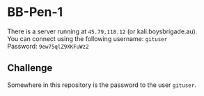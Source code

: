 # BB-Pen-1
There is a server running at `45.79.118.12` (or kali.boysbrigade.au).  
You can connect using the following username: `gituser`  
Password: `9ew75qlZ9XKFuWz2`

## Challenge
Somewhere in this repository is the password to the user `gituser`.